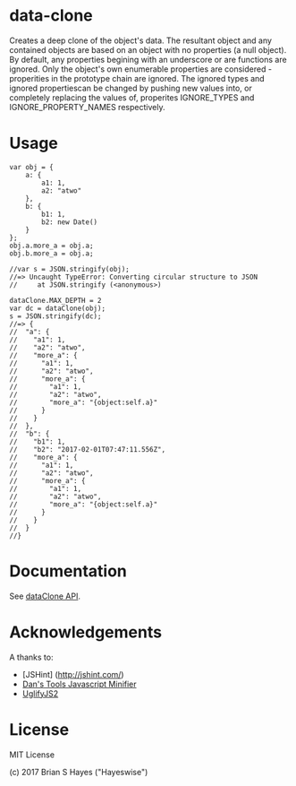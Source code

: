 # data-clone
Creates a deep clone of the object's data.  The resultant object and any contained objects are based on an object 
with no properties (a null object).  By default, any properties begining with an underscore or are functions are 
ignored. Only the object's own enumerable properties are considered - properities in the prototype chain are ignored.
The ignored types and ignored propertiescan be changed by pushing new values into, or completely replacing the values
of, properites IGNORE_TYPES and IGNORE_PROPERTY_NAMES respectively.

# Usage
```
var obj = {
	a: {
		a1: 1,
		a2: "atwo"
	},
	b: {
		b1: 1,
		b2: new Date()
	}
};
obj.a.more_a = obj.a;
obj.b.more_a = obj.a;

//var s = JSON.stringify(obj);
//=> Uncaught TypeError: Converting circular structure to JSON
//     at JSON.stringify (<anonymous>)

dataClone.MAX_DEPTH = 2
var dc = dataClone(obj);
s = JSON.stringify(dc);
//=> {
//  "a": {
//    "a1": 1,
//    "a2": "atwo",
//    "more_a": {
//      "a1": 1,
//      "a2": "atwo",
//      "more_a": {
//        "a1": 1,
//        "a2": "atwo",
//        "more_a": "{object:self.a}"
//      }
//    }
//  },
//  "b": {
//    "b1": 1,
//    "b2": "2017-02-01T07:47:11.556Z",
//    "more_a": {
//      "a1": 1,
//      "a2": "atwo",
//      "more_a": {
//        "a1": 1,
//        "a2": "atwo",
//        "more_a": "{object:self.a}"
//      }
//    }
//  }
//}
```

# Documentation
See [dataClone API](https://github.com/hayeswise/data-clone/blob/master/docs/dataClone.md).

# Acknowledgements
A thanks to:
* [JSHint] (http://jshint.com/)
* [Dan's Tools Javascript Minifier](http://www.danstools.com/javascript-minify/)
* [UglifyJS2](https://github.com/mishoo/UglifyJS2)

# License
MIT License

(c) 2017 Brian S Hayes ("Hayeswise")
